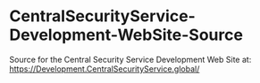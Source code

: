 # CentralSecurityService-Development-WebSite-Source
Source for the Central Security Service Development Web Site at: https://Development.CentralSecurityService.global/
